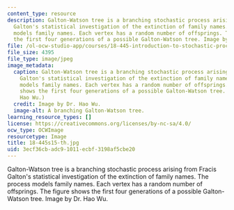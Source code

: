 ```yaml
---
content_type: resource
description: Galton-Watson tree is a branching stochastic process arising from Fracis
  Galton's statistical investigation of the extinction of family names. The process
  models family names. Each vertex has a random number of offsprings. The figure shows
  the first four generations of a possible Galton-Watson tree. Image by Dr. Hao Wu.
file: /ol-ocw-studio-app/courses/18-445-introduction-to-stochastic-processes-spring-2015/3ecf36cbadc91011ecbf3198af5cbe20_18-445s15-th.jpg
file_size: 4395
file_type: image/jpeg
image_metadata:
  caption: Galton-Watson tree is a branching stochastic process arising from Fracis
    Galton's statistical investigation of the extinction of family names. The process
    models family names. Each vertex has a random number of offsprings. The figure
    shows the first four generations of a possible Galton-Watson tree. (Image by Dr.
    Hao Wu.)
  credit: Image by Dr. Hao Wu.
  image-alt: A branching Galton-Watson tree.
learning_resource_types: []
license: https://creativecommons.org/licenses/by-nc-sa/4.0/
ocw_type: OCWImage
resourcetype: Image
title: 18-445s15-th.jpg
uid: 3ecf36cb-adc9-1011-ecbf-3198af5cbe20
---
```

Galton-Watson tree is a branching stochastic process arising from Fracis Galton's statistical investigation of the extinction of family names. The process models family names. Each vertex has a random number of offsprings. The figure shows the first four generations of a possible Galton-Watson tree. Image by Dr. Hao Wu.